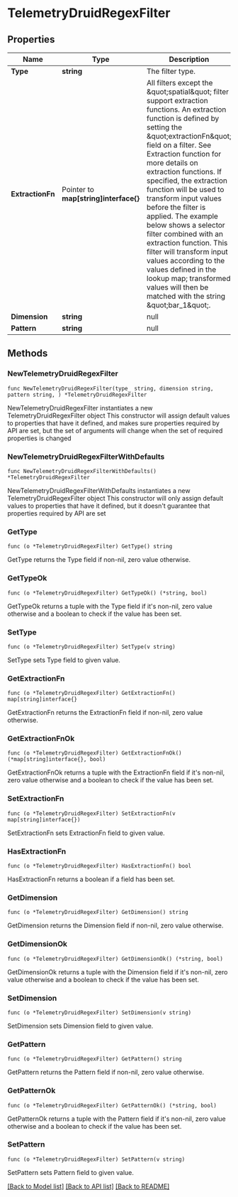 # TelemetryDruidRegexFilter

## Properties

Name | Type | Description | Notes
------------ | ------------- | ------------- | -------------
**Type** | **string** | The filter type. | 
**ExtractionFn** | Pointer to **map[string]interface{}** | All filters except the \&quot;spatial\&quot; filter support extraction functions. An extraction function is defined by setting the \&quot;extractionFn\&quot; field on a filter. See Extraction function for more details on extraction functions. If specified, the extraction function will be used to transform input values before the filter is applied. The example below shows a selector filter combined with an extraction function. This filter will transform input values according to the values defined in the lookup map; transformed values will then be matched with the string \&quot;bar_1\&quot;. | [optional] 
**Dimension** | **string** | null | 
**Pattern** | **string** | null | 

## Methods

### NewTelemetryDruidRegexFilter

`func NewTelemetryDruidRegexFilter(type_ string, dimension string, pattern string, ) *TelemetryDruidRegexFilter`

NewTelemetryDruidRegexFilter instantiates a new TelemetryDruidRegexFilter object
This constructor will assign default values to properties that have it defined,
and makes sure properties required by API are set, but the set of arguments
will change when the set of required properties is changed

### NewTelemetryDruidRegexFilterWithDefaults

`func NewTelemetryDruidRegexFilterWithDefaults() *TelemetryDruidRegexFilter`

NewTelemetryDruidRegexFilterWithDefaults instantiates a new TelemetryDruidRegexFilter object
This constructor will only assign default values to properties that have it defined,
but it doesn't guarantee that properties required by API are set

### GetType

`func (o *TelemetryDruidRegexFilter) GetType() string`

GetType returns the Type field if non-nil, zero value otherwise.

### GetTypeOk

`func (o *TelemetryDruidRegexFilter) GetTypeOk() (*string, bool)`

GetTypeOk returns a tuple with the Type field if it's non-nil, zero value otherwise
and a boolean to check if the value has been set.

### SetType

`func (o *TelemetryDruidRegexFilter) SetType(v string)`

SetType sets Type field to given value.


### GetExtractionFn

`func (o *TelemetryDruidRegexFilter) GetExtractionFn() map[string]interface{}`

GetExtractionFn returns the ExtractionFn field if non-nil, zero value otherwise.

### GetExtractionFnOk

`func (o *TelemetryDruidRegexFilter) GetExtractionFnOk() (*map[string]interface{}, bool)`

GetExtractionFnOk returns a tuple with the ExtractionFn field if it's non-nil, zero value otherwise
and a boolean to check if the value has been set.

### SetExtractionFn

`func (o *TelemetryDruidRegexFilter) SetExtractionFn(v map[string]interface{})`

SetExtractionFn sets ExtractionFn field to given value.

### HasExtractionFn

`func (o *TelemetryDruidRegexFilter) HasExtractionFn() bool`

HasExtractionFn returns a boolean if a field has been set.

### GetDimension

`func (o *TelemetryDruidRegexFilter) GetDimension() string`

GetDimension returns the Dimension field if non-nil, zero value otherwise.

### GetDimensionOk

`func (o *TelemetryDruidRegexFilter) GetDimensionOk() (*string, bool)`

GetDimensionOk returns a tuple with the Dimension field if it's non-nil, zero value otherwise
and a boolean to check if the value has been set.

### SetDimension

`func (o *TelemetryDruidRegexFilter) SetDimension(v string)`

SetDimension sets Dimension field to given value.


### GetPattern

`func (o *TelemetryDruidRegexFilter) GetPattern() string`

GetPattern returns the Pattern field if non-nil, zero value otherwise.

### GetPatternOk

`func (o *TelemetryDruidRegexFilter) GetPatternOk() (*string, bool)`

GetPatternOk returns a tuple with the Pattern field if it's non-nil, zero value otherwise
and a boolean to check if the value has been set.

### SetPattern

`func (o *TelemetryDruidRegexFilter) SetPattern(v string)`

SetPattern sets Pattern field to given value.



[[Back to Model list]](../README.md#documentation-for-models) [[Back to API list]](../README.md#documentation-for-api-endpoints) [[Back to README]](../README.md)


